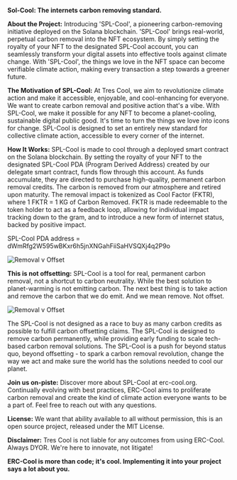 **Sol-Cool: The internets carbon removing standard.**

**About the Project:**
Introducing 'SPL-Cool', a pioneering carbon-removing initiative deployed on the Solana blockchain. 'SPL-Cool' brings real-world, perpetual carbon removal into the NFT ecosystem.
By simply setting the royalty of your NFT to the designated SPL-Cool account, you can seamlessly transform your digital assets into effective tools against climate change. With 'SPL-Cool',
the things we love in the NFT space can become verifiable climate action, making every transaction a step towards a greener future. 

**The Motivation of SPL-Cool:**
At Tres Cool, we aim to revolutionize climate action and make it accessible, enjoyable, and cool-enhancing for everyone. We want to create carbon removal and positive action that's a vibe. With SPL-Cool, we make it possible for any NFT to become a planet-cooling, sustainable digital public good. It's time to turn the things we love into icons for change. SPL-Cool is designed to set an entirely new standard for collective climate action, accessible to every corner of the internet.

**How It Works:**
SPL-Cool is made to cool through a deployed smart contract on the Solana blockchain. By setting the royalty of your NFT to the designated SPL-Cool PDA (Program Derived Address) created by our delegate smart contract, funds flow through this account. As funds accumulate, they are directed to purchase high-quality, permanent carbon removal credits. The carbon is removed from our atmosphere and retired upon maturity. The removal impact is tokenized as Cool Factor (FKTR), where 1 FKTR = 1 KG of Carbon Removed. FKTR is made redeemable to the token holder to act as a feedback loop, allowing for individual impact tracking down to the gram, and to introduce a new form of internet status, backed by positive impact.

SPL-Cool PDA address = dWmRfg2W595wBKxr6h5jnXNGahFiiSaHVSQXj4q2P9o

![Removal v Offset](https://github.com/Tres-cool/tres-cool-solana-contracts/blob/main/assets/spl-cool-illus.jpg)

**This is not offsetting:**
SPL-Cool is a tool for real, permanent carbon removal, not a shortcut to carbon neutrality. While the best solution to planet-warming is not emitting carbon. The next best thing is to take action and remove the carbon that we do emit. And we mean remove. Not offset.

![Removal v Offset](https://github.com/Tres-cool/ERC-Cool/assets/110139089/f36c9640-4bf4-481a-bccd-d12349c88f0d)

The SPL-Cool is not designed as a race to buy as many carbon credits as possible to fulfill carbon offsetting claims. The SPL-Cool is designed to remove carbon permanently, while providing early funding to scale tech-based carbon removal solutions. The SPL-Cool is a push for beyond status quo, beyond offsetting - to spark a carbon removal revolution, change the way we act and make sure the world has the solutions needed to cool our planet.

**Join us on-piste:**
Discover more about SPL-Cool at erc-cool.org. Continually evolving with best practices, ERC-Cool aims to proliferate carbon removal and create the kind of climate action everyone wants to be a part of. Feel free to reach out with any questions.

**License:**
We want that ability available to all without permission, this is an open source project, released under the MIT License.

**Disclaimer:**
Tres Cool is not liable for any outcomes from using ERC-Cool. Always DYOR. We're here to innovate, not litigate!

**ERC-Cool is more than code; it's cool. Implementing it into your project says a lot about you.**
